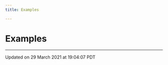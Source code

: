 ```yaml
---
title: Examples

---
```

# Examples







-------------------------------

Updated on 29 March 2021 at 19:04:07 PDT
